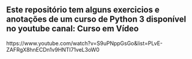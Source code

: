 ## Este repositório tem alguns exercicios e anotações de um curso de **Python 3** disponível no youtube canal: Curso em Vídeo

<p>https://www.youtube.com/watch?v=S9uPNppGsGo&list=PLvE-ZAFRgX8hnECDn1v9HNTI71veL3oW0</p>

